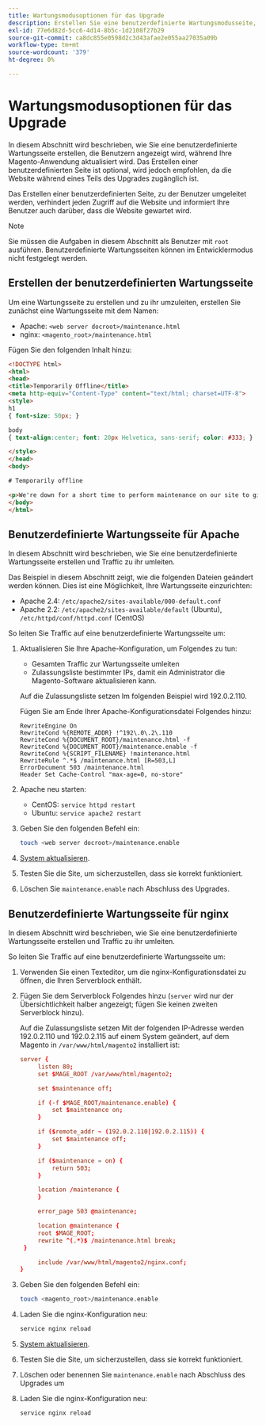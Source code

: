 ```yaml
---
title: Wartungsmodusoptionen für das Upgrade
description: Erstellen Sie eine benutzerdefinierte Wartungsmodusseite, die Ihre Kunden in Ihrer Adobe Commerce-Storefront sehen, während Sie ein Upgrade ausführen.
exl-id: 77e6d82d-5cc6-4d14-8b5c-1d2108f27b29
source-git-commit: ca8dc855e0598d2c3d43afae2e055aa27035a09b
workflow-type: tm+mt
source-wordcount: '379'
ht-degree: 0%

---
```


# Wartungsmodusoptionen für das Upgrade

In diesem Abschnitt wird beschrieben, wie Sie eine benutzerdefinierte Wartungsseite erstellen, die Benutzern angezeigt wird, während Ihre Magento-Anwendung aktualisiert wird. Das Erstellen einer benutzerdefinierten Seite ist optional, wird jedoch empfohlen, da die Website während eines Teils des Upgrades zugänglich ist.

Das Erstellen einer benutzerdefinierten Seite, zu der Benutzer umgeleitet werden, verhindert jeden Zugriff auf die Website und informiert Ihre Benutzer auch darüber, dass die Website gewartet wird.

>[!NOTE]
>
>Sie müssen die Aufgaben in diesem Abschnitt als Benutzer mit `root` ausführen. Benutzerdefinierte Wartungsseiten können im Entwicklermodus nicht festgelegt werden.

## Erstellen der benutzerdefinierten Wartungsseite

Um eine Wartungsseite zu erstellen und zu ihr umzuleiten, erstellen Sie zunächst eine Wartungsseite mit dem Namen:

- Apache: `<web server docroot>/maintenance.html`
- nginx: `<magento_root>/maintenance.html`

Fügen Sie den folgenden Inhalt hinzu:

```html
<!DOCTYPE html>
<html>
<head>
<title>Temporarily Offline</title>
<meta http-equiv="Content-Type" content="text/html; charset=UTF-8">
<style>
h1
{ font-size: 50px; }

body
{ text-align:center; font: 20px Helvetica, sans-serif; color: #333; }

</style>
</head>
<body>

# Temporarily offline

<p>We're down for a short time to perform maintenance on our site to give you the best possible experience. Check back soon!</p>
</body>
</html>
```

## Benutzerdefinierte Wartungsseite für Apache

In diesem Abschnitt wird beschrieben, wie Sie eine benutzerdefinierte Wartungsseite erstellen und Traffic zu ihr umleiten.

Das Beispiel in diesem Abschnitt zeigt, wie die folgenden Dateien geändert werden können. Dies ist eine Möglichkeit, Ihre Wartungsseite einzurichten:

- Apache 2.4: `/etc/apache2/sites-available/000-default.conf`
- Apache 2.2: `/etc/apache2/sites-available/default` (Ubuntu), `/etc/httpd/conf/httpd.conf` (CentOS)

So leiten Sie Traffic auf eine benutzerdefinierte Wartungsseite um:

1. Aktualisieren Sie Ihre Apache-Konfiguration, um Folgendes zu tun:

   - Gesamten Traffic zur Wartungsseite umleiten
   - Zulassungsliste bestimmter IPs, damit ein Administrator die Magento-Software aktualisieren kann.

   Auf die Zulassungsliste setzen Im folgenden Beispiel wird 192.0.2.110.

   Fügen Sie am Ende Ihrer Apache-Konfigurationsdatei Folgendes hinzu:

   ```
   RewriteEngine On
   RewriteCond %{REMOTE_ADDR} !^192\.0\.2\.110
   RewriteCond %{DOCUMENT_ROOT}/maintenance.html -f
   RewriteCond %{DOCUMENT_ROOT}/maintenance.enable -f
   RewriteCond %{SCRIPT_FILENAME} !maintenance.html
   RewriteRule ^.*$ /maintenance.html [R=503,L]
   ErrorDocument 503 /maintenance.html
   Header Set Cache-Control "max-age=0, no-store"
   ```

1. Apache neu starten:

   - CentOS: `service httpd restart`
   - Ubuntu: `service apache2 restart`

1. Geben Sie den folgenden Befehl ein:

   ```bash
   touch <web server docroot>/maintenance.enable
   ```

1. [System aktualisieren](../implementation/perform-upgrade.md).
1. Testen Sie die Site, um sicherzustellen, dass sie korrekt funktioniert.
1. Löschen Sie `maintenance.enable` nach Abschluss des Upgrades.

## Benutzerdefinierte Wartungsseite für nginx

In diesem Abschnitt wird beschrieben, wie Sie eine benutzerdefinierte Wartungsseite erstellen und Traffic zu ihr umleiten.

So leiten Sie Traffic auf eine benutzerdefinierte Wartungsseite um:

1. Verwenden Sie einen Texteditor, um die nginx-Konfigurationsdatei zu öffnen, die Ihren Serverblock enthält.
1. Fügen Sie dem Serverblock Folgendes hinzu (`server` wird nur der Übersichtlichkeit halber angezeigt; fügen Sie keinen zweiten Serverblock hinzu).

   Auf die Zulassungsliste setzen Mit der folgenden IP-Adresse werden 192.0.2.110 und 192.0.2.115 auf einem System geändert, auf dem Magento in `/var/www/html/magento2` installiert ist:

   ```conf
   server {
        listen 80;
        set $MAGE_ROOT /var/www/html/magento2;
   
        set $maintenance off;
   
        if (-f $MAGE_ROOT/maintenance.enable) {
            set $maintenance on;
        }
   
        if ($remote_addr ~ (192.0.2.110|192.0.2.115)) {
            set $maintenance off;
        }
   
        if ($maintenance = on) {
            return 503;
        }
   
        location /maintenance {
        }
   
        error_page 503 @maintenance;
   
        location @maintenance {
        root $MAGE_ROOT;
        rewrite ^(.*)$ /maintenance.html break;
    }
   
        include /var/www/html/magento2/nginx.conf;
   }
   ```

1. Geben Sie den folgenden Befehl ein:

   ```bash
   touch <magento_root>/maintenance.enable
   ```

1. Laden Sie die nginx-Konfiguration neu:

   ```bash
   service nginx reload
   ```

1. [System aktualisieren](../implementation/perform-upgrade.md).
1. Testen Sie die Site, um sicherzustellen, dass sie korrekt funktioniert.
1. Löschen oder benennen Sie `maintenance.enable` nach Abschluss des Upgrades um
1. Laden Sie die nginx-Konfiguration neu:

   ```bash
   service nginx reload
   ```
